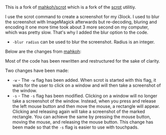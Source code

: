 This is a fork of [mahkoh/scrot](https://github.com/mahkoh/scrot) which is a fork of the [scrot](http://en.wikipedia.org/wiki/Scrot) utilitiy.

I use the scrot command to create a screenshot for my i3lock. I used to blur the screenshot with ImageMagick afterwards but re-decoding, bluring and encoding it one more time took about 3 more second on my computer, which was pretty slow. That's why I added the blur option to the code.

- `-blur radius` can be used to blur the screenshot. Radius is an integer.

Below are the changes from [mahkoh](https://github.com/mahkoh):

Most of the code has been rewritten and restructured for the sake of clarity.

Two changes have been made:

- `-w` - The `-w` flag has been added. When scrot is started with this flag, it
  waits for the user to click on a window and will then take a screenshot of
  the window.
- `-s` - The `-s` flag has been modified. Clicking on a window will no longer
  take a screenshot of the window. Instead, when you press and release the left
  mouse button and then move the mouse, a rectangle will appear. Clicking and
  releasing again will take a screenshot of the marked rectangle. You can
  achieve the same by pressing the mouse button, moving the mouse, and releasing
  the mouse button. This change has been made so that the `-s` flag is easier to
  use with touchpads.
